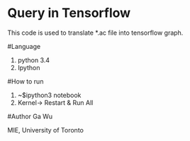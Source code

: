 Query in Tensorflow
===
This code is used to translate *.ac file into tensorflow graph.

#Language
1. python 3.4
2. Ipython

#How to run
1. ~$ipython3 notebook
2. Kernel-> Restart & Run All

#Author
Ga Wu

MIE,
University of Toronto


